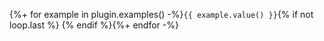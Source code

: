{%+ for example in plugin.examples() -%}`{{ example.value() }}`{% if not loop.last %} {% endif %}{%+ endfor -%}